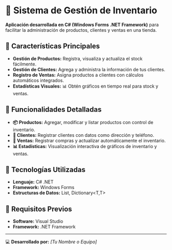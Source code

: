 # 🛒 Sistema de Gestión de Inventario

**Aplicación desarrollada en C# (Windows Forms .NET Framework)** para facilitar la administración de productos, clientes y ventas en una tienda.

## 📌 Características Principales
- **Gestión de Productos:** Registra, visualiza y actualiza el stock fácilmente.
- **Gestión de Clientes:** Agrega y administra la información de tus clientes.
- **Registro de Ventas:** Asigna productos a clientes con cálculos automáticos integrados.
- **Estadísticas Visuales:** 📊 Obtén gráficos en tiempo real para stock y ventas.

## 📝 Funcionalidades Detalladas
- **📦 Productos:** Agregar, modificar y listar productos con control de inventario.
- **👤 Clientes:** Registrar clientes con datos como dirección y teléfono.
- **🛒 Ventas:** Registrar compras y actualizar automáticamente el inventario.
- **📊 Estadísticas:** Visualización interactiva de gráficos de inventario y ventas.

## 🚀 Tecnologías Utilizadas
- **Lenguaje:** C# .NET  
- **Framework:** Windows Forms  
- **Estructuras de Datos:** List<T>, Dictionary<T,T>  

## 📌 Requisitos Previos
- **Software:** Visual Studio  
- **Framework:** .NET Framework  

---

💻 **Desarrollado por:** _[Tu Nombre o Equipo]_

